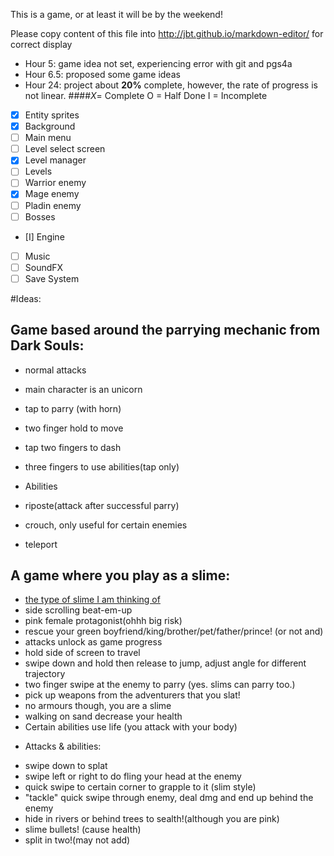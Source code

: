 This is a game, or at least it will be by the weekend!

Please copy content of this file into http://jbt.github.io/markdown-editor/ for correct display

- Hour 5: game idea not set, experiencing error with git and pgs4a
- Hour 6.5: proposed some game ideas
- Hour 24: project about **20%** complete, however, the rate of progress is not linear.
  ####_X_= Complete O = Half Done I = Incomplete
 - [X] Entity sprites
 - [X] Background
 - [ ] Main menu
 - [ ] Level select screen
 - [X] Level manager
 - [ ] Levels
 - [ ] Warrior enemy
 - [X] Mage enemy
 - [ ] Pladin enemy
 - [ ] Bosses
 - [I] Engine
 - [ ] Music
 - [ ] SoundFX
 - [ ] Save System
 
#Ideas:
 ## Game based around the parrying mechanic from Dark Souls:
- normal attacks
- main character is an unicorn
- tap to parry (with horn)
- two finger hold to move
- tap two fingers to dash
- three fingers to use abilities(tap only)


 - Abilities 
- riposte(attack after successful parry)
- crouch, only useful for certain enemies
- teleport
                
 ## A game where you play as a slime:
- [the type of slime I am thinking of](http://hearthstone.gamepedia.com/Acidic_Swamp_Ooze)
- side scrolling beat-em-up
- pink female protagonist(ohhh big risk)
- rescue your green boyfriend/king/brother/pet/father/prince! (or not and)
- attacks unlock as game progress
- hold side of screen to travel 
- swipe down and hold then release to jump, adjust angle for different trajectory
- two finger swipe at the enemy to parry (yes. slims can parry too.)
- pick up weapons from the adventurers that you slat!
- no armours though, you are a slime
- walking on sand decrease your health
- Certain abilities use life (you attack with your body)


 * Attacks & abilities:
- swipe down to splat
- swipe left or right to do fling your head at the enemy
- quick swipe to certain corner to grapple to it (slim style)
- "tackle" quick swipe through enemy, deal dmg and end up behind the enemy
- hide in rivers or behind trees to sealth!(although you are pink)
- slime bullets! (cause health)
- split in two!(may not add)
            